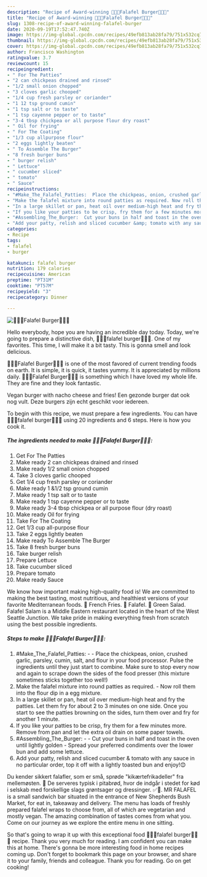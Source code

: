 ```yaml
---
description: "Recipe of Award-winning 🍔🍟🥗Falafel Burger🥗🍟🍔"
title: "Recipe of Award-winning 🍔🍟🥗Falafel Burger🥗🍟🍔"
slug: 1308-recipe-of-award-winning-falafel-burger
date: 2020-09-19T17:52:47.740Z
image: https://img-global.cpcdn.com/recipes/49efb813ab28fa79/751x532cq70/🍔🍟🥗falafel-burger🥗🍟🍔-recipe-main-photo.jpg
thumbnail: https://img-global.cpcdn.com/recipes/49efb813ab28fa79/751x532cq70/🍔🍟🥗falafel-burger🥗🍟🍔-recipe-main-photo.jpg
cover: https://img-global.cpcdn.com/recipes/49efb813ab28fa79/751x532cq70/🍔🍟🥗falafel-burger🥗🍟🍔-recipe-main-photo.jpg
author: Francisco Washington
ratingvalue: 3.7
reviewcount: 15
recipeingredient:
- " For The Patties"
- "2 can chickpeas drained and rinsed"
- "1/2 small onion chopped"
- "3 cloves garlic chooped"
- "1/4 cup fresh parsley or coriander"
- "1 12 tsp ground cumin"
- "1 tsp salt or to taste"
- "1 tsp cayenne pepper or to taste"
- "3-4 tbsp chickpea or all purpose flour dry roast"
- " Oil for frying"
- " For The Coating"
- "1/3 cup allpurpose flour"
- "2 eggs lightly beaten"
- " To Assemble The Burger"
- "8 fresh burger buns"
- " burger relish"
- " Lettuce"
- " cucumber sliced"
- " tomato"
- " Sauce"
recipeinstructions:
- "#Make_The_Falafel_Patties:  Place the chickpeas, onion, crushed garlic, parsley, cumin, salt, and flour in your food processor. Pulse the ingredients until they just start to combine. Make sure to stop every now and again to scrape down the sides of the food presser (this mixture sometimes sticks together too well!)"
- "Make the falafel mixture into round patties as required. Now roll them into the flour dip in a egg mixture."
- "In a large skillet or pan, heat oil over medium-high heat and fry the patties. Let them fry for about 2 to 3 minutes on one side. Once you start to see the patties browning on the sides, turn them over and fry for another 1 minute."
- "If you like your patties to be crisp, fry them for a few minutes more. Remove from pan and let the extra oil drain on some paper towels."
- "#Assembling_The_Burger:  Cut your buns in half and toast in the oven until lightly golden Spread your preferred condiments over the lower bun and add some lettuce."
- "Add your patty, relish and sliced cucumber &amp; tomato with any sauce in no particular order, top it off with a lightly toasted bun and enjoy!😊"
categories:
- Recipe
tags:
- falafel
- burger

katakunci: falafel burger 
nutrition: 179 calories
recipecuisine: American
preptime: "PT31M"
cooktime: "PT57M"
recipeyield: "3"
recipecategory: Dinner

---
```



![🍔🍟🥗Falafel Burger🥗🍟🍔](https://img-global.cpcdn.com/recipes/49efb813ab28fa79/751x532cq70/🍔🍟🥗falafel-burger🥗🍟🍔-recipe-main-photo.jpg)

Hello everybody, hope you are having an incredible day today. Today, we're going to prepare a distinctive dish, 🍔🍟🥗falafel burger🥗🍟🍔. One of my favorites. This time, I will make it a bit tasty. This is gonna smell and look delicious.

🍔🍟🥗Falafel Burger🥗🍟🍔 is one of the most favored of current trending foods on earth. It is simple, it is quick, it tastes yummy. It is appreciated by millions daily. 🍔🍟🥗Falafel Burger🥗🍟🍔 is something which I have loved my whole life. They are fine and they look fantastic.

Vegan burger with nacho cheese and fries! Een gezonde burger dat ook nog vult. Deze burgers zijn echt geschikt voor iedereen.


To begin with this recipe, we must prepare a few ingredients. You can have 🍔🍟🥗falafel burger🥗🍟🍔 using 20 ingredients and 6 steps. Here is how you cook it.

<!--inarticleads1-->

##### The ingredients needed to make 🍔🍟🥗Falafel Burger🥗🍟🍔:

1. Get  For The Patties
1. Make ready 2 can chickpeas drained and rinsed
1. Make ready 1/2 small onion chopped
1. Take 3 cloves garlic chooped
1. Get 1/4 cup fresh parsley or coriander
1. Make ready 1 &amp;1/2 tsp ground cumin
1. Make ready 1 tsp salt or to taste
1. Make ready 1 tsp cayenne pepper or to taste
1. Make ready 3-4 tbsp chickpea or all purpose flour (dry roast)
1. Make ready  Oil for frying
1. Take  For The Coating
1. Get 1/3 cup all-purpose flour
1. Take 2 eggs lightly beaten
1. Make ready  To Assemble The Burger
1. Take 8 fresh burger buns
1. Take  burger relish
1. Prepare  Lettuce
1. Take  cucumber sliced
1. Prepare  tomato
1. Make ready  Sauce


We know how important making high-quality food is! We are committed to making the best tasting, most nutritious, and healthiest versions of your favorite Mediterranean foods. 🍟 French Fries. 🧆 Falafel. 🥗 Green Salad. Falafel Salam is a Middle Eastern restaurant located in the heart of the West Seattle Junction. We take pride in making everything fresh from scratch using the best possible ingredients. 

<!--inarticleads2-->

##### Steps to make 🍔🍟🥗Falafel Burger🥗🍟🍔:

1. #Make_The_Falafel_Patties: -  - Place the chickpeas, onion, crushed garlic, parsley, cumin, salt, and flour in your food processor. Pulse the ingredients until they just start to combine. Make sure to stop every now and again to scrape down the sides of the food presser (this mixture sometimes sticks together too well!)
1. Make the falafel mixture into round patties as required. - Now roll them into the flour dip in a egg mixture.
1. In a large skillet or pan, heat oil over medium-high heat and fry the patties. Let them fry for about 2 to 3 minutes on one side. Once you start to see the patties browning on the sides, turn them over and fry for another 1 minute.
1. If you like your patties to be crisp, fry them for a few minutes more. Remove from pan and let the extra oil drain on some paper towels.
1. #Assembling_The_Burger: -  - Cut your buns in half and toast in the oven until lightly golden - Spread your preferred condiments over the lower bun and add some lettuce.
1. Add your patty, relish and sliced cucumber &amp; tomato with any sauce in no particular order, top it off with a lightly toasted bun and enjoy!😊


Du kender sikkert falafler, som er små, sprøde &#34;kikærtefrikadeller&#34; fra mellemøsten. 🍔 De serveres typisk i pitabrød, hvor de indgår i stedet for kød i selskab med forskellige slags grøntsager og dressinger. ✅🍴. MR FALAFEL is a small sandwich bar situated in the entrance of New Shepherds Bush Market, for eat in, takeaway and delivery. The menu has loads of freshly prepared falafel wraps to choose from, all of which are vegetarian and mostly vegan. The amazing combination of tastes comes from what you. Come on our journey as we explore the entire menu in one sitting. 

So that's going to wrap it up with this exceptional food 🍔🍟🥗falafel burger🥗🍟🍔 recipe. Thank you very much for reading. I am confident you can make this at home. There's gonna be more interesting food in home recipes coming up. Don't forget to bookmark this page on your browser, and share it to your family, friends and colleague. Thank you for reading. Go on get cooking!
